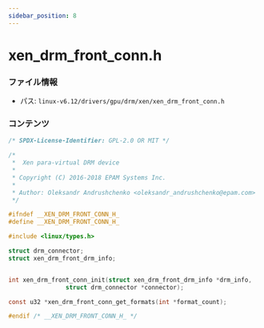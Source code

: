 ```yaml
---
sidebar_position: 8
---
```

# xen_drm_front_conn.h

### ファイル情報

- パス: `linux-v6.12/drivers/gpu/drm/xen/xen_drm_front_conn.h`

### コンテンツ

```h
/* SPDX-License-Identifier: GPL-2.0 OR MIT */

/*
 *  Xen para-virtual DRM device
 *
 * Copyright (C) 2016-2018 EPAM Systems Inc.
 *
 * Author: Oleksandr Andrushchenko <oleksandr_andrushchenko@epam.com>
 */

#ifndef __XEN_DRM_FRONT_CONN_H_
#define __XEN_DRM_FRONT_CONN_H_

#include <linux/types.h>

struct drm_connector;
struct xen_drm_front_drm_info;


int xen_drm_front_conn_init(struct xen_drm_front_drm_info *drm_info,
			    struct drm_connector *connector);

const u32 *xen_drm_front_conn_get_formats(int *format_count);

#endif /* __XEN_DRM_FRONT_CONN_H_ */

```

